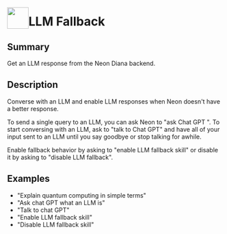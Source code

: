 # <img src='./logo.svg' card_color="#FF8600" width="50" style="vertical-align:bottom" style="vertical-align:bottom">LLM Fallback  
  
## Summary
Get an LLM response from the Neon Diana backend.

## Description
Converse with an LLM and enable LLM responses when Neon doesn't have a better
response.

To send a single query to an LLM, you can ask Neon to "ask Chat GPT <something>".
To start conversing with an LLM, ask to "talk to Chat GPT" and have all of your input
sent to an LLM until you say goodbye or stop talking for awhile.

Enable fallback behavior by asking to "enable LLM fallback skill" or disable it
by asking to "disable LLM fallback".

## Examples 

* "Explain quantum computing in simple terms"
* "Ask chat GPT what an LLM is"
* "Talk to chat GPT"
* "Enable LLM fallback skill"
* "Disable LLM fallback skill"
